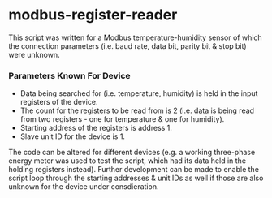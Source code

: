 # modbus-register-reader
This script was written for a Modbus temperature-humidity sensor of which the connection parameters (i.e. baud rate, data bit, parity bit & stop bit) were unknown.

### Parameters Known For Device
* Data being searched for (i.e. temperature, humidity) is held in the input registers of the device.
* The count for the registers to be read from is 2 (i.e. data is being read from two registers - one for temperature & one for humidity).
* Starting address of the registers is address 1.
*  Slave unit ID for the device is 1.

The code can be altered for different devices (e.g. a working three-phase energy meter was used to test the script, which had its data held in the holding registers instead).
Further development can be made to enable the script loop through the starting addresses & unit IDs as well if those are also unknown for the device under consdieration.
